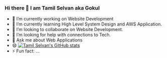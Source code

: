 ### Hi there 👋 I am Tamil Selvan aka Gokul

- 🔭 I’m currently working on Website Development
- 🌱 I’m currently learning High Level System Design and AWS Application.
- 👯 I’m looking to collaborate on Website Development.
- 🤔 I’m looking for help with connections to Tech.
- 💬 Ask me about Web Applications
- 😄 [![Tamil Selvan's GitHub stats](https://github-readme-stats.vercel.app/api?username=tamilselvanyes)](https://github.com/anuraghazra/github-readme-stats)
- ⚡ Fun fact: ...
